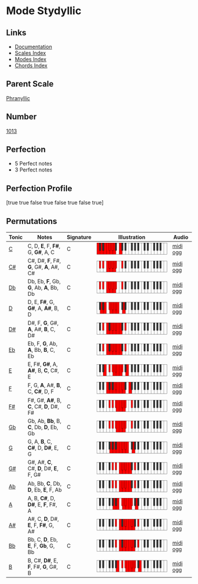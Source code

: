 # Mode Stydyllic

## Links

- [Documentation](index.md)
- [Scales Index](Scales.md)
- [Modes Index](Modes.md)
- [Chords Index](Chords.md)

## Parent Scale

[Phranyllic](ScalePhranyllic.md)

## Number

[1013](https://ianring.com/musictheory/scales/1013)

## Perfection

- 5 Perfect notes
- 3 Perfect notes

## Perfection Profile

[true true false true false true false true]

## Permutations

| Tonic | Notes | Signature | Illustration | Audio |
|-------|-------|-----------|--------------|-------|
| [C](ModeCNaturalStydyllic.md) | C, D, **E**, F, **F#**, G, **G#**, A, C | C | ![CNaturalStydyllic](ModeCNaturalStydyllic.png) | [midi](ModeCNaturalStydyllic.mid) [ogg](ModeCNaturalStydyllic.ogg) |
| [C#](ModeCSharpStydyllic.md) | C#, D#, **F**, F#, **G**, G#, **A**, A#, C# | C | ![CSharpStydyllic](ModeCSharpStydyllic.png) | [midi](ModeCSharpStydyllic.mid) [ogg](ModeCSharpStydyllic.ogg) |
| [Db](ModeDFlatStydyllic.md) | Db, Eb, **F**, Gb, **G**, Ab, **A**, Bb, Db | C | ![DFlatStydyllic](ModeDFlatStydyllic.png) | [midi](ModeDFlatStydyllic.mid) [ogg](ModeDFlatStydyllic.ogg) |
| [D](ModeDNaturalStydyllic.md) | D, E, **F#**, G, **G#**, A, **A#**, B, D | C | ![DNaturalStydyllic](ModeDNaturalStydyllic.png) | [midi](ModeDNaturalStydyllic.mid) [ogg](ModeDNaturalStydyllic.ogg) |
| [D#](ModeDSharpStydyllic.md) | D#, F, **G**, G#, **A**, A#, **B**, C, D# | C | ![DSharpStydyllic](ModeDSharpStydyllic.png) | [midi](ModeDSharpStydyllic.mid) [ogg](ModeDSharpStydyllic.ogg) |
| [Eb](ModeEFlatStydyllic.md) | Eb, F, **G**, Ab, **A**, Bb, **B**, C, Eb | C | ![EFlatStydyllic](ModeEFlatStydyllic.png) | [midi](ModeEFlatStydyllic.mid) [ogg](ModeEFlatStydyllic.ogg) |
| [E](ModeENaturalStydyllic.md) | E, F#, **G#**, A, **A#**, B, **C**, C#, E | C | ![ENaturalStydyllic](ModeENaturalStydyllic.png) | [midi](ModeENaturalStydyllic.mid) [ogg](ModeENaturalStydyllic.ogg) |
| [F](ModeFNaturalStydyllic.md) | F, G, **A**, A#, **B**, C, **C#**, D, F | C | ![FNaturalStydyllic](ModeFNaturalStydyllic.png) | [midi](ModeFNaturalStydyllic.mid) [ogg](ModeFNaturalStydyllic.ogg) |
| [F#](ModeFSharpStydyllic.md) | F#, G#, **A#**, B, **C**, C#, **D**, D#, F# | C | ![FSharpStydyllic](ModeFSharpStydyllic.png) | [midi](ModeFSharpStydyllic.mid) [ogg](ModeFSharpStydyllic.ogg) |
| [Gb](ModeGFlatStydyllic.md) | Gb, Ab, **Bb**, B, **C**, Db, **D**, Eb, Gb | C | ![GFlatStydyllic](ModeGFlatStydyllic.png) | [midi](ModeGFlatStydyllic.mid) [ogg](ModeGFlatStydyllic.ogg) |
| [G](ModeGNaturalStydyllic.md) | G, A, **B**, C, **C#**, D, **D#**, E, G | C | ![GNaturalStydyllic](ModeGNaturalStydyllic.png) | [midi](ModeGNaturalStydyllic.mid) [ogg](ModeGNaturalStydyllic.ogg) |
| [G#](ModeGSharpStydyllic.md) | G#, A#, **C**, C#, **D**, D#, **E**, F, G# | C | ![GSharpStydyllic](ModeGSharpStydyllic.png) | [midi](ModeGSharpStydyllic.mid) [ogg](ModeGSharpStydyllic.ogg) |
| [Ab](ModeAFlatStydyllic.md) | Ab, Bb, **C**, Db, **D**, Eb, **E**, F, Ab | C | ![AFlatStydyllic](ModeAFlatStydyllic.png) | [midi](ModeAFlatStydyllic.mid) [ogg](ModeAFlatStydyllic.ogg) |
| [A](ModeANaturalStydyllic.md) | A, B, **C#**, D, **D#**, E, **F**, F#, A | C | ![ANaturalStydyllic](ModeANaturalStydyllic.png) | [midi](ModeANaturalStydyllic.mid) [ogg](ModeANaturalStydyllic.ogg) |
| [A#](ModeASharpStydyllic.md) | A#, C, **D**, D#, **E**, F, **F#**, G, A# | C | ![ASharpStydyllic](ModeASharpStydyllic.png) | [midi](ModeASharpStydyllic.mid) [ogg](ModeASharpStydyllic.ogg) |
| [Bb](ModeBFlatStydyllic.md) | Bb, C, **D**, Eb, **E**, F, **Gb**, G, Bb | C | ![BFlatStydyllic](ModeBFlatStydyllic.png) | [midi](ModeBFlatStydyllic.mid) [ogg](ModeBFlatStydyllic.ogg) |
| [B](ModeBNaturalStydyllic.md) | B, C#, **D#**, E, **F**, F#, **G**, G#, B | C | ![BNaturalStydyllic](ModeBNaturalStydyllic.png) | [midi](ModeBNaturalStydyllic.mid) [ogg](ModeBNaturalStydyllic.ogg) |
